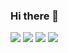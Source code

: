 ### Hi there 👋

<!--
**osho-m/osho-m** is a ✨ _special_ ✨ repository because its `README.md` (this file) appears on your GitHub profile.

Here are some ideas to get you started:

- 🔭 I’m currently working on ...
- 🌱 I’m currently learning ...
- 👯 I’m looking to collaborate on ...
- 🤔 I’m looking for help with ...
- 💬 Ask me about ...
- 📫 How to reach me: ...
- 😄 Pronouns: ...
- ⚡ Fun fact: ...
-->

<img src="https://github-readme-stats.vercel.app/api/pin/?username=osho-m&repo=Python-Projects&theme=dracula"/>

<img src="https://github-readme-streak-stats.herokuapp.com/?user=osho-m&theme=dracula"/>

<img src="https://github-readme-stats.vercel.app/api/top-langs?username=osho-m&layout=compact&theme=dracula"/>

<img src="https://github-readme-stats.vercel.app/api?username=osho-m&theme=dracula"/>







